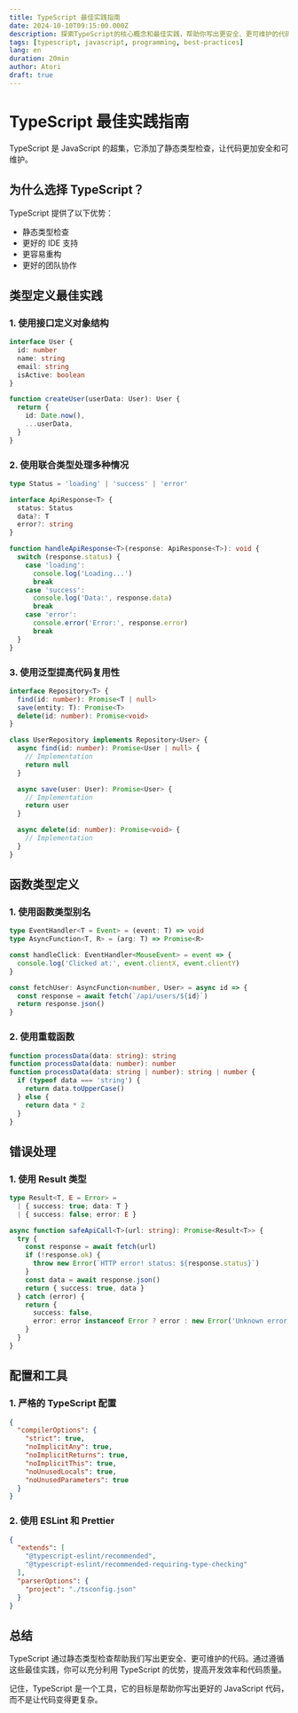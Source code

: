 ```yaml
---
title: TypeScript 最佳实践指南
date: 2024-10-10T09:15:00.000Z
description: 探索TypeScript的核心概念和最佳实践，帮助你写出更安全、更可维护的代码
tags: [typescript, javascript, programming, best-practices]
lang: en
duration: 20min
author: Atori
draft: true
---
```


# TypeScript 最佳实践指南

TypeScript 是 JavaScript 的超集，它添加了静态类型检查，让代码更加安全和可维护。

## 为什么选择 TypeScript？

TypeScript 提供了以下优势：

- 静态类型检查
- 更好的 IDE 支持
- 更容易重构
- 更好的团队协作

## 类型定义最佳实践

### 1. 使用接口定义对象结构

```typescript
interface User {
  id: number
  name: string
  email: string
  isActive: boolean
}

function createUser(userData: User): User {
  return {
    id: Date.now(),
    ...userData,
  }
}
```

### 2. 使用联合类型处理多种情况

```typescript
type Status = 'loading' | 'success' | 'error'

interface ApiResponse<T> {
  status: Status
  data?: T
  error?: string
}

function handleApiResponse<T>(response: ApiResponse<T>): void {
  switch (response.status) {
    case 'loading':
      console.log('Loading...')
      break
    case 'success':
      console.log('Data:', response.data)
      break
    case 'error':
      console.error('Error:', response.error)
      break
  }
}
```

### 3. 使用泛型提高代码复用性

```typescript
interface Repository<T> {
  find(id: number): Promise<T | null>
  save(entity: T): Promise<T>
  delete(id: number): Promise<void>
}

class UserRepository implements Repository<User> {
  async find(id: number): Promise<User | null> {
    // Implementation
    return null
  }

  async save(user: User): Promise<User> {
    // Implementation
    return user
  }

  async delete(id: number): Promise<void> {
    // Implementation
  }
}
```

## 函数类型定义

### 1. 使用函数类型别名

```typescript
type EventHandler<T = Event> = (event: T) => void
type AsyncFunction<T, R> = (arg: T) => Promise<R>

const handleClick: EventHandler<MouseEvent> = event => {
  console.log('Clicked at:', event.clientX, event.clientY)
}

const fetchUser: AsyncFunction<number, User> = async id => {
  const response = await fetch(`/api/users/${id}`)
  return response.json()
}
```

### 2. 使用重载函数

```typescript
function processData(data: string): string
function processData(data: number): number
function processData(data: string | number): string | number {
  if (typeof data === 'string') {
    return data.toUpperCase()
  } else {
    return data * 2
  }
}
```

## 错误处理

### 1. 使用 Result 类型

```typescript
type Result<T, E = Error> =
  | { success: true; data: T }
  | { success: false; error: E }

async function safeApiCall<T>(url: string): Promise<Result<T>> {
  try {
    const response = await fetch(url)
    if (!response.ok) {
      throw new Error(`HTTP error! status: ${response.status}`)
    }
    const data = await response.json()
    return { success: true, data }
  } catch (error) {
    return {
      success: false,
      error: error instanceof Error ? error : new Error('Unknown error'),
    }
  }
}
```

## 配置和工具

### 1. 严格的 TypeScript 配置

```json
{
  "compilerOptions": {
    "strict": true,
    "noImplicitAny": true,
    "noImplicitReturns": true,
    "noImplicitThis": true,
    "noUnusedLocals": true,
    "noUnusedParameters": true
  }
}
```

### 2. 使用 ESLint 和 Prettier

```json
{
  "extends": [
    "@typescript-eslint/recommended",
    "@typescript-eslint/recommended-requiring-type-checking"
  ],
  "parserOptions": {
    "project": "./tsconfig.json"
  }
}
```

## 总结

TypeScript 通过静态类型检查帮助我们写出更安全、更可维护的代码。通过遵循这些最佳实践，你可以充分利用 TypeScript 的优势，提高开发效率和代码质量。

记住，TypeScript 是一个工具，它的目标是帮助你写出更好的 JavaScript 代码，而不是让代码变得更复杂。

